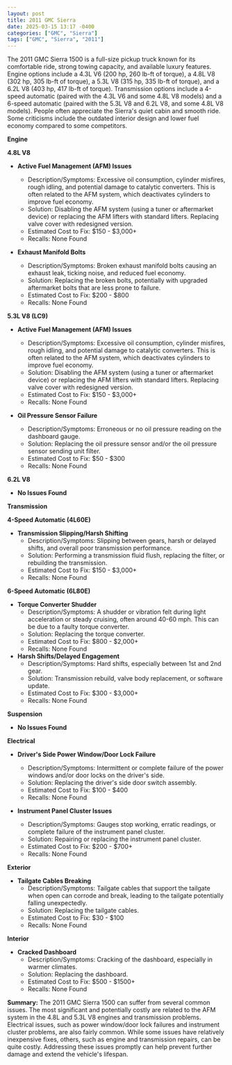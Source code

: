 ```yaml
---
layout: post
title: 2011 GMC Sierra
date: 2025-03-15 13:17 -0400
categories: ["GMC", "Sierra"]
tags: ["GMC", "Sierra", "2011"]
---
```

The 2011 GMC Sierra 1500 is a full-size pickup truck known for its comfortable ride, strong towing capacity, and available luxury features. Engine options include a 4.3L V6 (200 hp, 260 lb-ft of torque), a 4.8L V8 (302 hp, 305 lb-ft of torque), a 5.3L V8 (315 hp, 335 lb-ft of torque), and a 6.2L V8 (403 hp, 417 lb-ft of torque). Transmission options include a 4-speed automatic (paired with the 4.3L V6 and some 4.8L V8 models) and a 6-speed automatic (paired with the 5.3L V8 and 6.2L V8, and some 4.8L V8 models). People often appreciate the Sierra's quiet cabin and smooth ride. Some criticisms include the outdated interior design and lower fuel economy compared to some competitors.

**Engine**

**4.8L V8**

*   **Active Fuel Management (AFM) Issues**
    *   Description/Symptoms: Excessive oil consumption, cylinder misfires, rough idling, and potential damage to catalytic converters. This is often related to the AFM system, which deactivates cylinders to improve fuel economy.
    *   Solution: Disabling the AFM system (using a tuner or aftermarket device) or replacing the AFM lifters with standard lifters. Replacing valve cover with redesigned version.
    *   Estimated Cost to Fix: $150 - $3,000+
    *   Recalls: None Found

*   **Exhaust Manifold Bolts**
    * Description/Symptoms: Broken exhaust manifold bolts causing an exhaust leak, ticking noise, and reduced fuel economy.
    * Solution: Replacing the broken bolts, potentially with upgraded aftermarket bolts that are less prone to failure.
    * Estimated Cost to Fix: $200 - $800
    * Recalls: None Found

**5.3L V8 (LC9)**

*   **Active Fuel Management (AFM) Issues**
    *   Description/Symptoms: Excessive oil consumption, cylinder misfires, rough idling, and potential damage to catalytic converters. This is often related to the AFM system, which deactivates cylinders to improve fuel economy.
    *   Solution: Disabling the AFM system (using a tuner or aftermarket device) or replacing the AFM lifters with standard lifters. Replacing valve cover with redesigned version.
    *   Estimated Cost to Fix: $150 - $3,000+
    *   Recalls: None Found

*   **Oil Pressure Sensor Failure**
    *   Description/Symptoms: Erroneous or no oil pressure reading on the dashboard gauge.
    *   Solution: Replacing the oil pressure sensor and/or the oil pressure sensor sending unit filter.
    *   Estimated Cost to Fix: $50 - $300
    *   Recalls: None Found

**6.2L V8**

*   **No Issues Found**

**Transmission**

**4-Speed Automatic (4L60E)**

*   **Transmission Slipping/Harsh Shifting**
    *   Description/Symptoms: Slipping between gears, harsh or delayed shifts, and overall poor transmission performance.
    *   Solution: Performing a transmission fluid flush, replacing the filter, or rebuilding the transmission.
    *   Estimated Cost to Fix: $150 - $3,000+
    *   Recalls: None Found

**6-Speed Automatic (6L80E)**

*   **Torque Converter Shudder**
    *   Description/Symptoms: A shudder or vibration felt during light acceleration or steady cruising, often around 40-60 mph. This can be due to a faulty torque converter.
    *   Solution: Replacing the torque converter.
    *   Estimated Cost to Fix: $800 - $2,000+
    *   Recalls: None Found
*   **Harsh Shifts/Delayed Engagement**
    * Description/Symptoms: Hard shifts, especially between 1st and 2nd gear.
    * Solution: Transmission rebuild, valve body replacement, or software update.
    * Estimated Cost to Fix: $300 - $3,000+
    * Recalls: None Found

**Suspension**

*   **No Issues Found**

**Electrical**

*   **Driver's Side Power Window/Door Lock Failure**
    *   Description/Symptoms: Intermittent or complete failure of the power windows and/or door locks on the driver's side.
    *   Solution: Replacing the driver's side door switch assembly.
    *   Estimated Cost to Fix: $100 - $400
    *   Recalls: None Found

*   **Instrument Panel Cluster Issues**
    *   Description/Symptoms: Gauges stop working, erratic readings, or complete failure of the instrument panel cluster.
    *   Solution: Repairing or replacing the instrument panel cluster.
    *   Estimated Cost to Fix: $200 - $700+
    *   Recalls: None Found

**Exterior**

*   **Tailgate Cables Breaking**
    *   Description/Symptoms: Tailgate cables that support the tailgate when open can corrode and break, leading to the tailgate potentially falling unexpectedly.
    *   Solution: Replacing the tailgate cables.
    *   Estimated Cost to Fix: $30 - $100
    *   Recalls: None Found

**Interior**

*   **Cracked Dashboard**
    *   Description/Symptoms: Cracking of the dashboard, especially in warmer climates.
    *   Solution: Replacing the dashboard.
    *   Estimated Cost to Fix: $500 - $1500+
    *   Recalls: None Found

**Summary:** The 2011 GMC Sierra 1500 can suffer from several common issues. The most significant and potentially costly are related to the AFM system in the 4.8L and 5.3L V8 engines and transmission problems. Electrical issues, such as power window/door lock failures and instrument cluster problems, are also fairly common. While some issues have relatively inexpensive fixes, others, such as engine and transmission repairs, can be quite costly. Addressing these issues promptly can help prevent further damage and extend the vehicle's lifespan.

